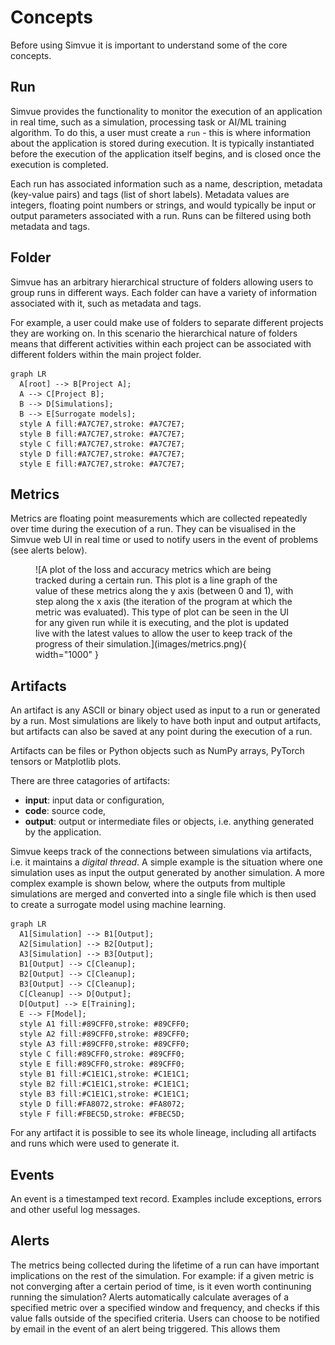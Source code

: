 # Concepts

Before using Simvue it is important to understand some of the core concepts.

## Run

Simvue provides the functionality to monitor the execution of an application in real time, such as a simulation, processing task or AI/ML training algorithm. To do this, a user must create a `run` - this is where information about the application is stored during execution. It is typically instantiated before the execution of the application itself begins, and is closed once the execution is completed.

Each run has associated information such as a name, description, metadata (key-value pairs) and tags (list of short labels). Metadata values are integers, floating point numbers or strings, and would typically be input or output parameters associated with a run. Runs can be filtered using both metadata and tags.

## Folder

Simvue has an arbitrary hierarchical structure of folders allowing users to group runs in different ways. Each folder can have a variety of information associated with it, such as metadata and tags.

For example, a user could make use of folders to separate different
projects they are working on. In this scenario the hierarchical nature of folders means that different activities within each project
can be associated with different folders within the main project folder.

``` mermaid
graph LR
  A[root] --> B[Project A];
  A --> C[Project B];
  B --> D[Simulations];
  B --> E[Surrogate models];
  style A fill:#A7C7E7,stroke: #A7C7E7;
  style B fill:#A7C7E7,stroke: #A7C7E7;
  style C fill:#A7C7E7,stroke: #A7C7E7;
  style D fill:#A7C7E7,stroke: #A7C7E7;
  style E fill:#A7C7E7,stroke: #A7C7E7;
```

## Metrics

Metrics are floating point measurements which are collected repeatedly over time during the execution of a run. They can be
visualised in the Simvue web UI in real time or used to notify users in the event of problems (see alerts below).

<figure markdown>
  ![A plot of the loss and accuracy metrics which are being tracked during a certain run. This plot is a line graph of the value of these metrics along the y axis (between 0 and 1), with step along the x axis (the iteration of the program at which the metric was evaluated). This type of plot can be seen in the UI for any given run while it is executing, and the plot is updated live with the latest values to allow the user to keep track of the progress of their simulation.](images/metrics.png){ width="1000" }
</figure>

## Artifacts

An artifact is any ASCII or binary object used as input to a run or generated by a run. Most simulations are likely to have
both input and output artifacts, but artifacts can also be saved at any point during the execution of a run.

Artifacts can
be files or Python objects such as NumPy arrays, PyTorch tensors or Matplotlib plots.

There are three
catagories of artifacts:

* **input**: input data or configuration,
* **code**: source code,
* **output**: output or intermediate files or objects, i.e. anything generated by the application.

Simvue keeps track of the connections between simulations via artifacts, i.e. it maintains a *digital thread*. A simple example
is the situation where one simulation uses as input the output generated by another simulation. A more complex example is shown
below, where the outputs from multiple simulations are merged and converted into a single file which is then used to create a
surrogate model using machine learning.


``` mermaid
graph LR
  A1[Simulation] --> B1[Output];
  A2[Simulation] --> B2[Output];
  A3[Simulation] --> B3[Output];
  B1[Output] --> C[Cleanup];
  B2[Output] --> C[Cleanup];
  B3[Output] --> C[Cleanup];
  C[Cleanup] --> D[Output];
  D[Output] --> E[Training];
  E --> F[Model];
  style A1 fill:#89CFF0,stroke: #89CFF0;
  style A2 fill:#89CFF0,stroke: #89CFF0;
  style A3 fill:#89CFF0,stroke: #89CFF0;
  style C fill:#89CFF0,stroke: #89CFF0;
  style E fill:#89CFF0,stroke: #89CFF0;
  style B1 fill:#C1E1C1,stroke: #C1E1C1;
  style B2 fill:#C1E1C1,stroke: #C1E1C1;
  style B3 fill:#C1E1C1,stroke: #C1E1C1;
  style D fill:#FA8072,stroke: #FA8072;
  style F fill:#FBEC5D,stroke: #FBEC5D;
```
For any artifact it is possible
to see its whole lineage, including all artifacts and runs which were used to generate it.

## Events

An event is a timestamped text record. Examples include exceptions, errors and other useful log messages.

## Alerts
The metrics being collected during the lifetime of a run can have important implications on the rest of the simulation. For example: if a given metric is not converging after a certain period of time,  is it even worth continuning running the simulation? Alerts automatically calculate averages of a specified metric over a specified window and frequency, and checks if this value falls outside of the specified criteria. Users can choose to be notified by email in the event of an alert being triggered. This allows them 


